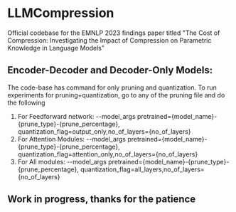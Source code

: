 # LLMCompression
Official codebase for the EMNLP 2023 findings paper titled "The Cost of Compression: Investigating the Impact of Compression on Parametric Knowledge in Language Models"

## Encoder-Decoder and Decoder-Only Models:

The code-base has command for only pruning and quantization. To run experiments for pruning+quantization, go to any of the pruning file and do the following

1. For Feedforward network: --model_args pretrained={model_name}-{prune_type}-{prune_percentage}, quantization_flag=output_only,no_of_layers={no_of_layers}
2. For Attention Modules: --model_args pretrained={model_name}-{prune_type}-{prune_percentage}, quantization_flag=attention_only,no_of_layers={no_of_layers}
3. For All modules: --model_args pretrained={model_name}-{prune_type}-{prune_percentage}, quantization_flag=all_layers,no_of_layers={no_of_layers}

## Work in progress, thanks for the patience
